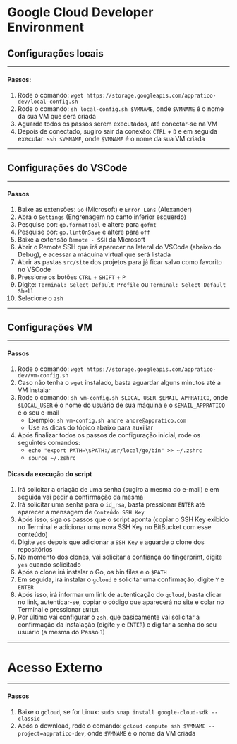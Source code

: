 # Google Cloud Developer Environment

## Configurações locais
---

#### Passos:

1. Rode o comando: `wget https://storage.googleapis.com/appratico-dev/local-config.sh`
2. Rode o comando: `sh local-config.sh $VMNAME`, onde `$VMNAME` é o nome da sua VM que será criada
3. Aguarde todos os passos serem executados, até conectar-se na VM
4. Depois de conectado, sugiro sair da conexão: `CTRL` + `D` e em seguida executar: `ssh $VMNAME`, onde `$VMNAME` é o nome da sua VM criada

---
## Configurações do VSCode
---

#### Passos
1. Baixe as extensões: `Go` (Microsoft) e `Error Lens` (Alexander)
2. Abra o `Settings` (Engrenagem no canto inferior esquerdo)
3. Pesquise por: `go.formatTool` e altere para `gofmt`
4. Pesquise por: `go.lintOnSave` e altere para `off`
5. Baixe a extensão `Remote - SSH` da Microsoft
6. Abrir o Remote SSH que irá aparecer na lateral do VSCode (abaixo do Debug), e acessar a máquina virtual que será listada
7. Abrir as pastas `src/site` dos projetos para já ficar salvo como favorito no VSCode
8. Pressione os botões `CTRL` + `SHIFT` + `P`
9. Digite: `Terminal: Select Default Profile` ou `Terminal: Select Default Shell`
10. Selecione o `zsh`

---
## Configurações VM
---

#### Passos
1. Rode o comando: `wget https://storage.googleapis.com/appratico-dev/vm-config.sh`
2. Caso não tenha o `wget` instalado, basta aguardar alguns minutos até a VM instalar
3. Rode o comando: `sh vm-config.sh $LOCAL_USER $EMAIL_APPRATICO`, onde `$LOCAL_USER` é o nome do usuário de sua máquina e o `$EMAIL_APPRATICO` é o seu e-mail
    * Exemplo: `sh vm-config.sh andre andre@appratico.com`
    * Use as dicas do tópico abaixo para auxiliar
4. Após finalizar todos os passos de configuração inicial, rode os seguintes comandos:
    * `echo "export PATH=\$PATH:/usr/local/go/bin" >> ~/.zshrc`
    * `source ~/.zshrc`

#### Dicas da execução do script
1. Irá solicitar a criação de uma senha (sugiro a mesma do e-mail) e em seguida vai pedir a confirmação da mesma
2. Irá solicitar uma senha para o `id_rsa`, basta pressionar `ENTER` até aparecer a mensagem de `Conteúdo SSH Key`
3. Após isso, siga os passos que o script aponta (copiar o SSH Key exibido no Terminal e adicionar uma nova SSH Key no BitBucket com esse conteúdo)
4. Digite `yes` depois que adicionar a `SSH Key` e aguarde o clone dos repositórios
5. No momento dos clones, vai solicitar a confiança do fingerprint, digite `yes` quando solicitado
6. Após o clone irá instalar o Go, os bin files e o `$PATH`
7. Em seguida, irá instalar o `gcloud` e solicitar uma confirmação, digite `Y` e `ENTER`
8. Após isso, irá informar um link de autenticação do `gcloud`, basta clicar no link, autenticar-se, copiar o código que aparecerá no site e colar no Terminal e pressionar `ENTER`
9. Por último vai configurar o `zsh`, que basicamente vai solicitar a confirmação da instalação (digite `y` e `ENTER`) e digitar a senha do seu usuário (a mesma do Passo 1)

---
# Acesso Externo
---

#### Passos
1. Baixe o `gcloud`, se for Linux: `sudo snap install google-cloud-sdk --classic`
2. Após o download, rode o comando: `gcloud compute ssh $VMNAME --project=appratico-dev`, onde `$VMNAME` é o nome da VM criada